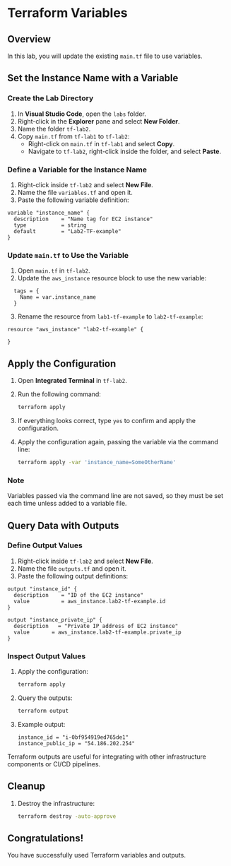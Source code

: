 # Terraform Variables&#x20;

## Overview

In this lab, you will update the existing `main.tf` file to use variables.

## Set the Instance Name with a Variable

### Create the Lab Directory

1. In **Visual Studio Code**, open the `labs` folder.
2. Right-click in the **Explorer** pane and select **New Folder**.
3. Name the folder `tf-lab2`.
4. Copy `main.tf` from `tf-lab1` to `tf-lab2`:
   - Right-click on `main.tf` in `tf-lab1` and select **Copy**.
   - Navigate to `tf-lab2`, right-click inside the folder, and select **Paste**.

### Define a Variable for the Instance Name

1. Right-click inside `tf-lab2` and select **New File**.
2. Name the file `variables.tf` and open it.
3. Paste the following variable definition:

```hcl
variable "instance_name" {
  description    = "Name tag for EC2 instance"
  type           = string
  default        = "Lab2-TF-example"
}
```

### Update `main.tf` to Use the Variable

1. Open `main.tf` in `tf-lab2`.
2. Update the `aws_instance` resource block to use the new variable:

```hcl
  tags = {
    Name = var.instance_name
  }
```

3. Rename the resource from `lab1-tf-example` to `lab2-tf-example`:

```hcl
resource "aws_instance" "lab2-tf-example" {
 
}
```

## Apply the Configuration

1. Open **Integrated Terminal** in `tf-lab2`.

2. Run the following command:

   ```sh
   terraform apply
   ```

3. If everything looks correct, type `yes` to confirm and apply the configuration.

4. Apply the configuration again, passing the variable via the command line:

   ```sh
   terraform apply -var 'instance_name=SomeOtherName'
   ```

### Note

Variables passed via the command line are not saved, so they must be set each time unless added to a variable file.

## Query Data with Outputs

### Define Output Values

1. Right-click inside `tf-lab2` and select **New File**.
2. Name the file `outputs.tf` and open it.
3. Paste the following output definitions:

```hcl
output "instance_id" {
  description    = "ID of the EC2 instance"
  value          = aws_instance.lab2-tf-example.id
}

output "instance_private_ip" {
  description   = "Private IP address of EC2 instance"
  value       = aws_instance.lab2-tf-example.private_ip
}
```

### Inspect Output Values

1. Apply the configuration:
   ```sh
   terraform apply
   ```
2. Query the outputs:
   ```sh
   terraform output
   ```
3. Example output:
   ```
   instance_id = "i-0bf954919ed765de1"
   instance_public_ip = "54.186.202.254"
   ```

Terraform outputs are useful for integrating with other infrastructure components or CI/CD pipelines.

## Cleanup

1. Destroy the infrastructure:
   ```sh
   terraform destroy -auto-approve
   ```

## Congratulations!

You have successfully used Terraform variables and outputs.
